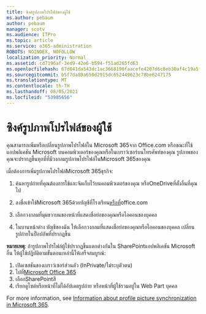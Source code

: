 ```yaml
---
title: ซิงค์รูปภาพโปรไฟล์ของผู้ใช้
ms.author: pebaum
author: pebaum
manager: scotv
ms.audience: ITPro
ms.topic: article
ms.service: o365-administration
ROBOTS: NOINDEX, NOFOLLOW
localization_priority: Normal
ms.assetid: cd7196af-3ed9-42e6-b594-f51ad265fd63
ms.openlocfilehash: 67d041da543dc1ac3668190faacefe4207d6c8eb30af4c19a5ff0833a3b46538
ms.sourcegitcommit: b5f7da89a650d2915dc652449623c78be6247175
ms.translationtype: MT
ms.contentlocale: th-TH
ms.lasthandoff: 08/05/2021
ms.locfileid: "53985656"
---
```

# <a name="sync-a-users-profile-picture"></a>ซิงค์รูปภาพโปรไฟล์ของผู้ใช้

คุณสามารถเพิ่มหรือเปลี่ยนรูปภาพโปรไฟล์ใน Microsoft 365จาก Office.com หรือขณะที่ใช้แอปพลิเคชัน Microsoft บนคอมพิวเตอร์ของคุณหรือในเบราว์เซอร์บนโทรศัพท์ของคุณ รูปภาพของคุณจะปรากฏขึ้นทุกที่ที่มีวงกลมรูปภาพโปรไฟล์ในMicrosoft 365ของคุณ

เมื่อต้องการเพิ่มรูปภาพโปรไฟล์Microsoft 365ธุรกิจ:

1. ค้นหารูปถ่ายที่คุณต้องการใช้และจัดเก็บไว้บนคอมพิวเตอร์ของคุณ หรือOneDriveที่ตั้งอื่นที่คุณไป

2. ลงชื่อเข้าใช้Microsoft 365ด้วยบัญชีที่โรงเรียน[หรือที่](https://www.office.com)office.com

3. เลือกวงกลมที่มุมขวาบนของหน้าที่แสดงชื่อย่อของคุณหรือไอคอนของบุคคล

4. ในบานหน้าต่าง บัญชีของฉัน ให้เลือกวงกลมที่แสดงชื่อย่อของคุณหรือไอคอนของบุคคล เปลี่ยนรูปถ่ายในป็อปอัพที่ปรากฏขึ้น

**หมายเหตุ**: ถ้ารูปภาพโปรไฟล์ผู้ใช้ปรากฏขึ้นแตกต่างกันใน SharePointแอปพลิเคชัน Microsoft อื่น ให้ผู้ใช้ปฏิบัติตามขั้นตอนเหล่านี้ให้เสร็จสมบูรณ์:

1. เปิดเซสชันของเบราว์เซอร์ส่วนตัว (InPrivate/ไม่ระบุตัวตน)
1. ไปที่[Microsoft Office 365](https://www.office.com)
1. เลือกSharePointสี
1. เรียกดูไซต์หรือหน้าที่ไม่ได้อัปเดตรูปถ่าย หรือหน้าที่ผู้ใช้รวมอยู่ใน Web Part บุคคล

For more information, see [Information about profile picture synchronization in Microsoft 365](https://support.office.com/article/information-about-profile-picture-synchronization-in-office-365-20594d76-d054-4af4-a660-401133e3d48a).

